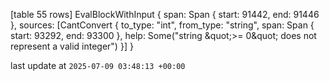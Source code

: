 [table 55 rows]
EvalBlockWithInput { span: Span { start: 91442, end: 91446 }, sources: [CantConvert { to_type: &quot;int&quot;, from_type: &quot;string&quot;, span: Span { start: 93292, end: 93300 }, help: Some(&quot;string \&quot;&gt;= 0\&quot; does not represent a valid integer&quot;) }] }

last update at `2025-07-09 03:48:13 +00:00`
